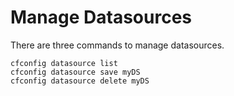 # Manage Datasources

There are three commands to manage datasources.
```
cfconfig datasource list
cfconfig datasource save myDS
cfconfig datasource delete myDS
```